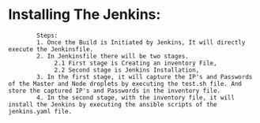 # Installing The Jenkins:

            Steps:
            1. Once the Build is Initiated by Jenkins, It will directly execute the Jenkinsfile.
            2. In Jenkinsfile there will be two stages.
                 2.1 First stage is Creating an inventory File,
                 2.2 Second stage is Jenkins Installation,
            3. In the first stage, it will capture the IP's and Passwords of the Master and Node droplets by executing the test.sh file. And store the captured IP's and Passwords in the inventory file.
            4. In the second stage, with the inventory file, it will install the Jenkins by executing the ansible scripts of the jenkins.yaml file.
            
            
